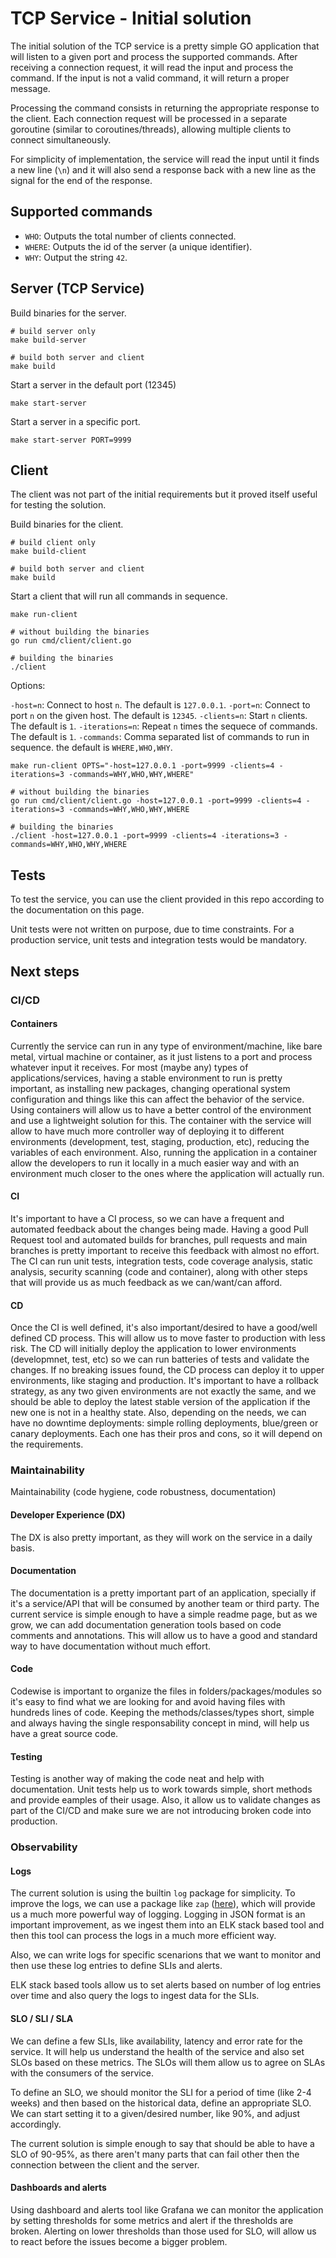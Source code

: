 # TCP Service -  Initial solution

The initial solution of the TCP service is a pretty simple GO application that will listen to a given port and process the supported commands.
After receiving a connection request, it will read the input and process the command.
If the input is not a valid command, it will return a proper message.

Processing the command consists in returning the appropriate response to the client.
Each connection request will be processed in a separate goroutine (similar to coroutines/threads), allowing multiple clients to connect simultaneously.

For simplicity of implementation, the service will read the input until it finds a new line (`\n`) and it will also send a response back with a new line as the signal for the end of the response.

## Supported commands

- `WHO`: Outputs the total number of clients connected.
- `WHERE`: Outputs the id of the server (a unique identifier).
- `WHY`: Output the string `42`.

## Server (TCP Service)

Build binaries for the server.

```shell
# build server only
make build-server

# build both server and client
make build
```

Start a server in the default port (12345)

```shell
make start-server
```

Start a server in a specific port.

```shell
make start-server PORT=9999
```

## Client

The client was not part of the initial requirements but it proved itself useful for testing the solution.

Build binaries for the client.

```shell
# build client only
make build-client

# build both server and client
make build
```

Start a client that will run all commands in sequence.

```shell
make run-client

# without building the binaries
go run cmd/client/client.go

# building the binaries
./client
```

Options:

`-host=n`: Connect to host `n`. The default is `127.0.0.1`.
`-port=n`: Connect to port `n` on the given host. The default is `12345`.
`-clients=n`: Start `n` clients. The default is `1`.
`-iterations=n`: Repeat `n` times the sequece of commands. The default is `1`.
`-commands`: Comma separated list of commands to run in sequence. the default is `WHERE,WHO,WHY`.

```shell
make run-client OPTS="-host=127.0.0.1 -port=9999 -clients=4 -iterations=3 -commands=WHY,WHO,WHY,WHERE"

# without building the binaries
go run cmd/client/client.go -host=127.0.0.1 -port=9999 -clients=4 -iterations=3 -commands=WHY,WHO,WHY,WHERE

# building the binaries
./client -host=127.0.0.1 -port=9999 -clients=4 -iterations=3 -commands=WHY,WHO,WHY,WHERE
```

## Tests

To test the service, you can use the client provided in this repo according to the documentation on this page.

Unit tests were not written on purpose, due to time constraints. For a production service, unit tests and integration tests would be mandatory.

## Next steps

### CI/CD

#### Containers

Currently the service can run in any type of environment/machine, like bare metal, virtual machine or container, as it just listens to a port and process whatever input it receives.
For most (maybe any) types of applications/services, having a stable environment to run is pretty important, as installing new packages, changing operational system configuration and things like this can affect the behavior of the service.
Using containers will allow us to have a better control of the environment and use a lightweight solution for this.
The container with the service will allow to have much more controller way of deploying it to different environments (development, test, staging, production, etc), reducing the variables of each environment.
Also, running the application in a container allow the developers to run it locally in a much easier way and with an environment much closer to the ones where the application will actually run.

#### CI

It's important to have a CI process, so we can have a frequent and automated feedback about the changes being made.
Having a good Pull Request tool and automated builds for branches, pull requests and main branches is pretty important to receive this feedback with almost no effort.
The CI can run unit tests, integration tests, code coverage analysis, static analysis, security scanning (code and container), along with other steps that will provide us as much feedback as we can/want/can afford.

#### CD

Once the CI is well defined, it's also important/desired to have a good/well defined CD process. This will allow us to move faster to production with less risk. The CD will initially deploy the application to lower environments (developmnet, test, etc) so we can run batteries of tests and validate the changes. If no breaking issues found, the CD process can deploy it to upper environments, like staging and production.
It's important to have a rollback strategy, as any two given environments are not exactly the same, and we should be able to deploy the latest stable version of the application if the new one is not in a healthy state.
Also, depending on the needs, we can have no downtime deployments: simple rolling deployments, blue/green or canary deployments.
Each one has their pros and cons, so it will depend on the requirements.

### Maintainability

Maintainability (code hygiene, code robustness, documentation)

#### Developer Experience (DX)

The DX is also pretty important, as they will work on the service in a daily basis.

#### Documentation

The documentation is a pretty important part of an application, specially if it's a service/API that will be consumed by another team or third party. The current service is simple enough to have a simple readme page, but as we grow, we can add documentation generation tools based on code comments and annotations. This will allow us to have a good and standard way to have documentation without much effort.

#### Code

Codewise is important to organize the files in folders/packages/modules so it's easy to find what we are looking for and avoid having files with hundreds lines of code. Keeping the methods/classes/types short, simple and always having the single responsability concept in mind, will help us have a great source code.

#### Testing

Testing is another way of making the code neat and help with documentation.
Unit tests help us to work towards simple, short methods and provide eamples of their usage.
Also, it allow us to validate changes as part of the CI/CD and make sure we are not introducing broken code into production.

### Observability

#### Logs

The current solution is using the builtin `log` package for simplicity.
To improve the logs, we can use a package like `zap` ([here](https://github.com/uber-go/zap)), which will provide us a much more powerful way of logging.
Logging in JSON format is an important improvement, as we ingest them into an ELK stack based tool and then this tool can process the logs in a much more efficient way.

Also, we can write logs for specific scenarions that we want to monitor and then use these log entries to define SLIs and alerts.

ELK stack based tools allow us to set alerts based on number of log entries over time and also query the logs to ingest data for the SLIs.

#### SLO / SLI / SLA

We can define a few SLIs, like availability, latency and error rate for the service.
It will help us understand the health of the service and also set SLOs based on these metrics.
The SLOs will them allow us to agree on SLAs with the consumers of the service.

To define an SLO, we should monitor the SLI for a period of time (like 2-4 weeks) and then based on the historical data, define an appropriate SLO.
We can start setting it to a given/desired number, like 90%, and adjust accordingly.

The current solution is simple enough to say that should be able to have a SLO of 90-95%, as there aren't many parts that can fail other then the connection between the client and the server.

#### Dashboards and alerts

Using dashboard and alerts tool like Grafana we can monitor the application by setting thresholds for some metrics and alert if the thresholds are broken.
Alerting on lower thresholds than those used for SLO, will allow us to react before the issues become a bigger problem.
